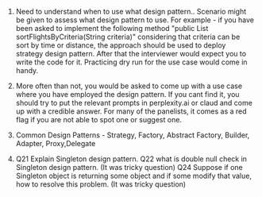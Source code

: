 1. Need to understand when to use what design pattern.. Scenario might be given to assess what design pattern to use. For example - if you have been asked to implement the following method "public List<Flight> sortFlightsByCriteria(String criteria)" considering that criteria can be sort by time or distance, the approach should be used to deploy strategy design pattern. After that the interviewer would expect you to write the code for it. Practicing dry run for the use case would come in handy.

2. More often than not, you would be asked to come up with a use case where you have employed the design pattern. If you cant find it, you should try to put the relevant prompts in perplexity.ai or claud and come up with a credible answer. For many of the panelists, it comes as a red flag if you are not able to spot one or suggest one.

3. Common Design Patterns - Strategy, Factory, Abstract Factory, Builder, Adapter, Proxy,Delegate

4. Q21 Explain Singleton design pattern.
Q22 what is double null check in Singleton design pattern. (It was tricky question)
Q24 Suppose if one Singleton object is returning some object and if some modify that value, how to
resolve this problem. (It was tricky question)
